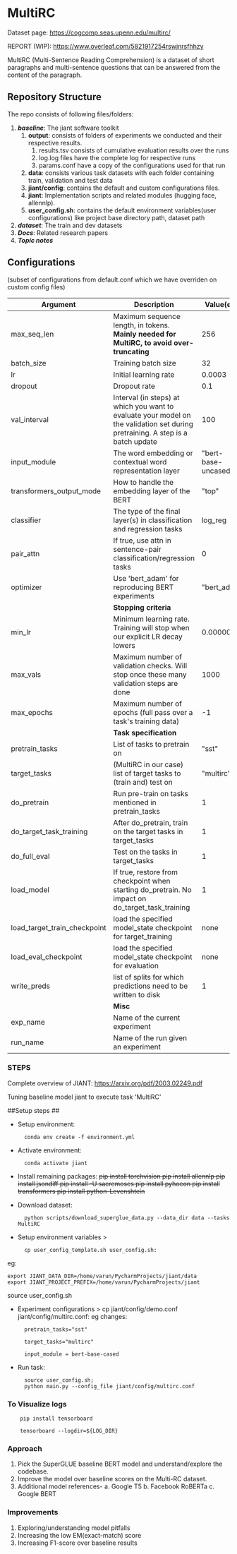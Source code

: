 # MultiRC #
Dataset page: https://cogcomp.seas.upenn.edu/multirc/

REPORT (WIP): https://www.overleaf.com/5821917254rswjnrsfhhzy

MultiRC (Multi-Sentence Reading Comprehension) is a dataset of short paragraphs and multi-sentence questions that can be answered from the content of the paragraph.

## Repository Structure ##
The repo consists of following files/folders: 
1. ***baseline***: The jiant software toolkit 
    1. **output**: consists of folders of experiments we conducted and their respective results.
        1. results.tsv consists of cumulative evaluation results over the runs
        2. log.log files have the complete log for respective runs
        3. params.conf have a copy of the configurations used for that run
    2. **data**: consists various task datasets with each folder containing train, validation and test data
    3. **jiant/config**: contains the default and custom configurations files.
    4. **jiant**: Implementation scripts and related modules (hugging face, allennlp).
    5. **user_config.sh**: contains the default environment variables(user configurations) like project base directory path, dataset path
2. ***dataset***: The train and dev datasets
3. ***Docs***: Related research papers
4. ***Topic notes***

## Configurations ##

(subset of configurations from default.conf which we have overriden on custom config files)

Argument| Description| Value(eg:)
---------| -------------|----
max_seq_len| Maximum sequence length, in tokens. **Mainly needed for MultiRC, to avoid over-truncating**| 256
batch_size| Training batch size| 32
lr| Initial learning rate| 0.0003
dropout| Dropout rate| 0.1
val_interval| Interval (in steps) at which you want to evaluate your model on the validation set during pretraining. A step is a batch update| 100
input_module| The word embedding or contextual word representation layer| "bert-base-uncased"
transformers_output_mode | How to handle the embedding layer of the BERT| "top"
classifier| The type of the final layer(s) in classification and regression tasks| log_reg
pair_attn| If true, use attn in sentence-pair classification/regression tasks| 0
optimizer| Use 'bert_adam' for reproducing BERT experiments| "bert_adam"
||          **Stopping criteria**        ||
min_lr| Minimum learning rate. Training will stop when our explicit LR decay lowers| 0.000001
max_vals| Maximum number of validation checks. Will stop once these many validation steps are done| 1000
max_epochs| Maximum number of epochs (full pass over a task's training data)| -1
||         **Task specification**        ||
pretrain_tasks| List of tasks to pretrain on| "sst"
target_tasks| (MultiRC in our case) list of target tasks to (train and) test on| "multirc"
do_pretrain| Run pre-train on tasks mentioned in pretrain_tasks| 1
do_target_task_training| After do_pretrain, train on the target tasks in target_tasks| 1
do_full_eval| Test on the tasks in target_tasks| 1 
load_model| If true, restore from checkpoint when starting do_pretrain. No impact on do_target_task_training| 1 
load_target_train_checkpoint| load the specified model_state checkpoint for target_training| none
load_eval_checkpoint| load the specified model_state checkpoint for evaluation| none
write_preds| list of splits for which predictions need to be written to disk| 1
||        **Misc**                     ||
exp_name| Name of the current experiment|  
run_name| Name of the run given an experiment|


### STEPS ###

Complete overview of JIANT: https://arxiv.org/pdf/2003.02249.pdf 

Tuning baseline model jiant to execute task 'MultiRC'

##Setup steps ##

- Setup environment: 

        conda env create -f environment.yml

- Activate environment: 
        
        conda activate jiant

- Install remaining packages:
~~pip install torchvision 
pip install allennlp
pip install jsondiff
pip install -U sacremoses
pip install pyhocon
pip install transformers
pip install python-Levenshtein~~

- Download dataset: 

        python scripts/download_superglue_data.py --data_dir data --tasks MultiRC

- Setup environment variables > 

        cp user_config_template.sh user_config.sh:

eg: 

    export JIANT_DATA_DIR=/home/varun/PycharmProjects/jiant/data
    export JIANT_PROJECT_PREFIX=/home/varun/PycharmProjects/jiant

source user_config.sh

- Experiment configurations > cp jiant/config/demo.conf jiant/config/multirc.conf:
eg changes:

        pretrain_tasks="sst"

        target_tasks="multirc"

        input_module = bert-base-cased

- Run task:

        source user_config.sh; 
        python main.py --config_file jiant/config/multirc.conf

### To Visualize logs ###

        pip install tensorboard

        tensorboard --logdir=${LOG_DIR} 


### Approach ###
1. Pick the SuperGLUE baseline BERT model and understand/explore the codebase.
2. Improve the model over baseline scores on the Multi-RC dataset.
3. Additional model references- 
a. Google T5
b. Facebook RoBERTa
c. Google BERT

### Improvements ###
1. Exploring/understanding model pitfalls
2. Increasing the low EM(exact-match) score
3. Increasing F1-score over baseline results
